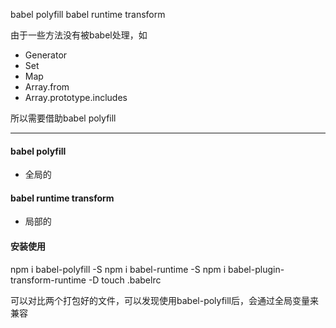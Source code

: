 babel polyfill
babel runtime transform

由于一些方法没有被babel处理，如

- Generator
- Set
- Map
- Array.from 
- Array.prototype.includes

所以需要借助babel polyfill

----

#### babel polyfill
- 全局的

#### babel runtime transform
- 局部的

#### 安装使用
npm i babel-polyfill -S
npm i babel-runtime -S
npm i babel-plugin-transform-runtime -D
touch .babelrc

可以对比两个打包好的文件，可以发现使用babel-polyfill后，会通过全局变量来兼容
